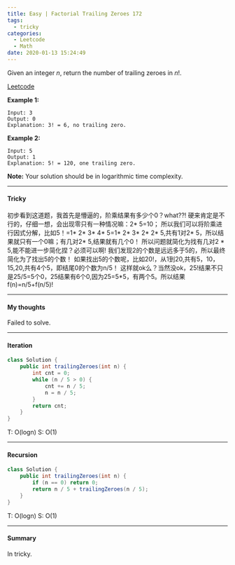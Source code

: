 ```yaml
---
title: Easy | Factorial Trailing Zeroes 172
tags:
  - tricky
categories:
  - Leetcode
  - Math
date: 2020-01-13 15:24:49
---
```


Given an integer *n*, return the number of trailing zeroes in *n*!.

[Leetcode](https://leetcode.com/problems/factorial-trailing-zeroes/)

<!--more-->

**Example 1:**

```
Input: 3
Output: 0
Explanation: 3! = 6, no trailing zero.
```

**Example 2:**

```
Input: 5
Output: 1
Explanation: 5! = 120, one trailing zero.
```

**Note:** Your solution should be in logarithmic time complexity.

---

#### Tricky 

初步看到这道题，我首先是懵逼的，阶乘结果有多少个0？what??!
硬来肯定是不行的，仔细一想，会出现零只有一种情况嘛：2* 5=10；
所以我们可以将阶乘进行因式分解，比如5！=1* 2* 3* 4* 5=1* 2* 3* 2* 2* 5,共有1对2* 5，所以结果就只有一个0嘛；有几对2* 5,结果就有几个0！
所以问题就简化为找有几对2 * 5,能不能进一步简化捏？必须可以啊!
我们发现2的个数是远远多于5的，所以最终简化为了找出5的个数！
如果找出5的个数呢，比如20!，从1到20,共有5，10，15,20,共有4个5，即结尾0的个数为n/5！
这样就ok么？当然没ok，25!结果不只是25/5=5个0，25结果有6个0,因为25=5*5，有两个5。所以结果f(n)=n/5+f(n/5)!

---

#### My thoughts 

Failed to solve.

---

#### Iteration 

```java
class Solution {
    public int trailingZeroes(int n) {
        int cnt = 0;
        while (n / 5 > 0) {
            cnt += n / 5;
            n = n / 5;
        }
        return cnt;
    }
}
```

T: O(logn)			S: O(1)

---

#### Recursion

```java
class Solution {
    public int trailingZeroes(int n) {
        if (n == 0) return 0;
        return n / 5 + trailingZeroes(n / 5);
    }
}
```

T: O(logn)			S: O(1)

---

#### Summary 

In tricky.